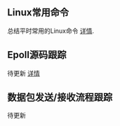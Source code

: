## Linux常用命令

总结平时常用的Linux命令  [详情](https://draculet.github.io/command).

## Epoll源码跟踪

待更新  [详情](https://draculet.github.io/index)

## 数据包发送/接收流程跟踪

待更新


